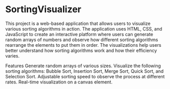 # SortingVisualizer
This project is a web-based application that allows users to visualize various sorting algorithms in action. The application uses HTML, CSS, and JavaScript to create an interactive platform where users can generate random arrays of numbers and observe how different sorting algorithms rearrange the elements to put them in order. The visualizations help users better understand how sorting algorithms work and how their efficiency varies.


Features
Generate random arrays of various sizes.
Visualize the following sorting algorithms: Bubble Sort, Insertion Sort, Merge Sort, Quick Sort, and Selection Sort.
Adjustable sorting speed to observe the process at different rates.
Real-time visualization on a canvas element.